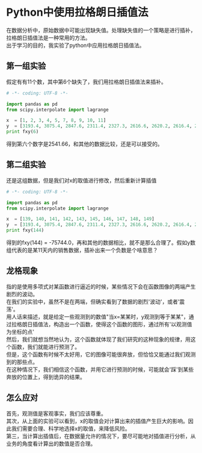 # Python中使用拉格朗日插值法

 在数据分析中，原始数据中可能出现缺失值。处理缺失值的一个策略是进行插补，拉格朗日插值法是一种常用的方法。<br />
 出于学习的目的，我实验了python中应用拉格朗日插值法。
 
## 第一组实验
假定有有11个数，其中第6个缺失了，我们用拉格朗日插值法来插补。
```python
# -*- coding: UTF-8 -*-

import pandas as pd
from scipy.interpolate import lagrange

x  = [1, 2, 3, 4, 5, 7, 8, 9, 10, 11]
y  = [3193.4, 3075.4, 2847.6, 2311.4, 2327.3, 2616.6, 2620.2, 2616.4, 2655.8, 2310.7]
print fxy(6)
```
得到第六个数字是2541.66，和其他的数据比较，还是可以接受的。

## 第二组实验
还是这组数据，但是我们对x的取值进行修改，然后重新计算插值
```python
# -*- coding: UTF-8 -*-

import pandas as pd
from scipy.interpolate import lagrange

x  = [139, 140, 141, 142, 143, 145, 146, 147, 148, 149]
y  = [3193.4, 3075.4, 2847.6, 2311.4, 2327.3, 2616.6, 2620.2, 2616.4, 2655.8, 2310.7]
print fxy(144)
```
得到的fxy(144) = -75744.0，再和其他的数据相比，就不是那么合理了。假如y数组代表的是某11天内的销售数据，插补出来一个负数是个啥意思？

## 龙格现象
指的是使用多项式对某函数进行逼近的时候，某些情况下会在函数图像的两端产生剧烈的波动。<br />
在我们的实验中，虽然不是在两端，但确实看到了数据的剧烈'波动'，或者'震荡'。<br />
用人话来描述，就是给定一些观测到的数值"当x=某某时，y观测到等于某某"，通过拉格朗日插值法，构造出一个函数，使得这个函数的图形，通过所有'以观测值为坐标的点'<br />
然后，我们就想当然地认为，这个函数就体现了我们研究的这种现象的规律，用这个函数，我们就能进行预测了。<br />
但是，这个函数有时候不太好用，它的图像可能很奔放，但恰恰又能通过我们观测到的那些点。<br />
在这种情况下，我们相信这个函数，并用它进行预测的时候，可能就会'踩'到某些奔放的位置上，得到诡异的结果。

## 怎么应对
首先，观测值是客观事实，我们应该尊重。<br />
其次，从上面的实验可以看到，x的取值会对计算出来的插值产生巨大的影响。因此我们需要合理、科学地选择x的取值，来降低风险。<br />
第三，当计算出插值后，在数据量允许的情况下，要尽可能地对插值进行分析，从业务的角度看计算出的数值是否合理。
